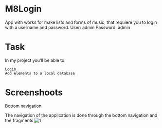 # M8Login

App with works for make lists and forms of music, that requiere you to login with a username and password.
User: admin 
Password: admin

# Task

In my project you'll be able to:

    Login
    Add elements to a local database

# Screenshoots

Bottom navigation

The navigation of the application is done through the bottom navigation and the fragments
![1](https://user-images.githubusercontent.com/58526910/140092845-3201af72-9c32-45aa-9aef-6f5d6fca16e7.png)
